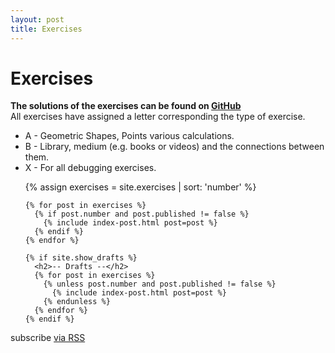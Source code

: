 ```yaml
---
layout: post
title: Exercises
---
```


<div class="home">

  <h1 class="page-heading">Exercises</h1>
  
  <p>
    <b>The solutions of the exercises can be found on <a href="https://github.com/{{github_username}}{{base_url}}/tree/gh-pages/solutions">GitHub</a></b><br>
    All exercises have assigned a letter corresponding the type of exercise.
  </p>
  <ul>
    <li>A - Geometric Shapes, Points various calculations.</li>
    <li>B - Library, medium (e.g. books or videos) and the connections between them.</li>
    <li>X - For all debugging exercises.</li>
  </ul>

  <ul class="post-list">
    {% assign exercises = site.exercises | sort: 'number' %}

    {% for post in exercises %}
      {% if post.number and post.published != false %}
        {% include index-post.html post=post %}
      {% endif %}
    {% endfor %}

    {% if site.show_drafts %}
      <h2>-- Drafts --</h2>
      {% for post in exercises %}
        {% unless post.number and post.published != false %}
          {% include index-post.html post=post %}
        {% endunless %}
      {% endfor %}
    {% endif %}
  </ul>

  <p class="rss-subscribe">subscribe <a href="{{ "/feed.xml" | prepend: site.baseurl }}">via RSS</a></p>

</div>
